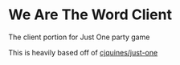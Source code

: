 # We Are The Word Client
The client portion for Just One party game

This is heavily based off of [cjquines/just-one](https://github.com/cjquines/just-one)

